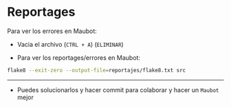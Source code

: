 # Reportages

Para ver los errores en Maubot:

* Vacia el archivo (`CTRL + A`) (`ELIMINAR`)

* Para ver los reportages/errores en Maubot:
```sh
flake8 --exit-zero --output-file=reportajes/flake8.txt src
```
---

* Puedes solucionarlos y hacer commit para colaborar y hacer un `Maubot` mejor